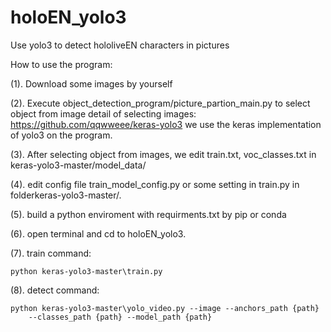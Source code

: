 # holoEN_yolo3
Use yolo3 to detect hololiveEN characters in pictures

How to use the program:

   (1). Download some images by yourself
   
   (2). Execute object_detection_program/picture_partion_main.py to select object from image
        detail of selecting images: https://github.com/qqwweee/keras-yolo3
        we use the keras implementation of yolo3 on the program.
        
   (3). After selecting object from images, we edit train.txt, voc_classes.txt in
    keras-yolo3-master/model_data/
    
   (4). edit config file train_model_config.py or some setting in train.py in folderkeras-yolo3-master/.
   
   (5). build a python enviroment with requirments.txt by pip or conda
   
   (6). open terminal and cd to holoEN_yolo3.
   
   (7). train command: 
   
    python keras-yolo3-master\train.py
   
   (8). detect command: 
   
    python keras-yolo3-master\yolo_video.py --image --anchors_path {path} 
        --classes_path {path} --model_path {path}

